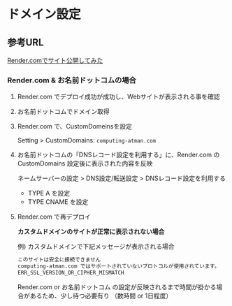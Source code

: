 # ドメイン設定

## 参考URL

[Render.comでサイト公開してみた](https://zenn.dev/r9uk0/articles/c7f22a57d253ae)

### Render.com & お名前ドットコムの場合

1. Render.com でデプロイ成功が成功し、Webサイトが表示される事を確認
2. お名前ドットコムでドメイン取得
3. Render.com で、CustomDomeinsを設定  

    Setting > CustomDomains: `computing-atman.com`

4. お名前ドットコムの「DNSレコード設定を利用する」に、Render.com の CustomDomains 設定後に表示された内容を反映

    ネームサーバーの設定 > DNS設定/転送設定 > DNSレコード設定を利用する

    - TYPE A を設定
    - TYPE CNAME を設定

5. Render.com で再デプロイ

    **カスタムドメインのサイトが正常に表示されない場合**

    例) カスタムドメインで下記メッセージが表示される場合

    ```txt
    このサイトは安全に接続できません
    computing-atman.com ではサポートされていないプロトコルが使用されています。
    ERR_SSL_VERSION_OR_CIPHER_MISMATCH
    ```

    Render.com or お名前ドットコム の設定が反映されるまで時間が掛かる場合があるため、少し待つ必要有り
    （数時間 or 1日程度）

